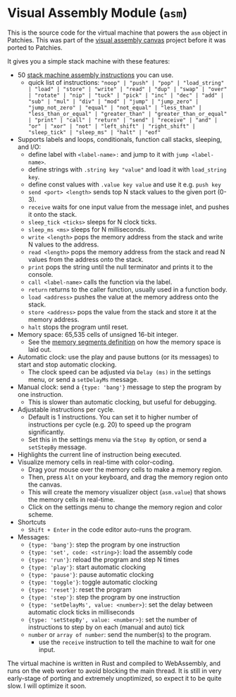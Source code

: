 # Visual Assembly Module (`asm`)

This is the source code for the virtual machine that powers the `asm` object in Patchies. This was part of the [visual assembly canvas](https://github.com/heypoom/visual-assembly-canvas) project before it was ported to Patchies.

It gives you a simple stack machine with these features:

- 50 [stack machine assembly instructions](./src/op/mod.rs) you can use.
  - quick list of instructions: `"noop" | "push" | "pop" | "load_string" | "load" | "store" | "write" | "read" | "dup" | "swap" | "over" | "rotate" | "nip" | "tuck" | "pick" | "inc" | "dec" | "add" | "sub" | "mul" | "div" | "mod" | "jump" | "jump_zero" | "jump_not_zero" | "equal" | "not_equal" | "less_than" | "less_than_or_equal" | "greater_than" | "greater_than_or_equal" | "print" | "call" | "return" | "send" | "receive" | "and" | "or" | "xor" | "not" | "left_shift" | "right_shift" | "sleep_tick" | "sleep_ms" | "halt" | "eof"`
- Supports labels and loops, conditionals, function call stacks, sleeping, and I/O:
  - define label with `<label-name>:` and jump to it with `jump <label-name>`.
  - define strings with `.string key "value"` and load it with `load_string key`.
  - define const values with `.value key value` and use it e.g. `push key`
  - `send <port> <length>` sends top N stack values to the given port (0-3).
  - `receive` waits for one input value from the message inlet, and pushes it onto the stack.
  - `sleep_tick <ticks>` sleeps for N clock ticks.
  - `sleep_ms <ms>` sleeps for N milliseconds.
  - `write <length>` pops the memory address from the stack and write N values to the address.
  - `read <length>` pops the memory address from the stack and read N values from the address onto the stack.
  - `print` pops the string until the null terminator and prints it to the console.
  - `call <label-name>` calls the function via the label.
  - `return` returns to the caller function, usually used in a function body.
  - `load <address>` pushes the value at the memory address onto the stack.
  - `store <address>` pops the value from the stack and store it at the memory address.
  - `halt` stops the program until reset.
- Memory space: 65,535 cells of unsigned 16-bit integer.
  - See the [memory segments definition](./src/mem/segments.rs) on how the memory space is laid out.
- Automatic clock: use the play and pause buttons (or its messages) to start and stop automatic clocking.
  - The clock speed can be adjusted via `Delay (ms)` in the settings menu, or send a `setDelayMs` message.
- Manual clock: send a `{type: 'bang'}` message to step the program by one instruction.
  - This is slower than automatic clocking, but useful for debugging.
- Adjustable instructions per cycle.
  - Default is 1 instructions. You can set it to higher number of instructions per cycle (e.g. 20) to speed up the program significantly.
  - Set this in the settings menu via the `Step By` option, or send a `setStepBy` message.
- Highlights the current line of instruction being executed.
- Visualize memory cells in real-time with color-coding.
  - Drag your mouse over the memory cells to make a memory region.
  - Then, press `Alt` on your keyboard, and drag the memory region onto the canvas.
  - This will create the memory visualizer object (`asm.value`) that shows the memory cells in real-time.
  - Click on the settings menu to change the memory region and color scheme.
- Shortcuts
  - `Shift + Enter` in the code editor auto-runs the program.
- Messages:
  - `{type: 'bang'}`: step the program by one instruction
  - `{type: 'set', code: <string>}`: load the assembly code
  - `{type: 'run'}`: reload the program and step N times
  - `{type: 'play'}`: start automatic clocking
  - `{type: 'pause'}`: pause automatic clocking
  - `{type: 'toggle'}`: toggle automatic clocking
  - `{type: 'reset'}`: reset the program
  - `{type: 'step'}`: step the program by one instruction
  - `{type: 'setDelayMs', value: <number>}`: set the delay between automatic clock ticks in milliseconds
  - `{type: 'setStepBy', value: <number>}`: set the number of instructions to step by on each (manual and auto) tick
  - `number` or `array of number`: send the number(s) to the program.
    - use the `receive` instruction to tell the machine to wait for one input.

The virtual machine is written in Rust and compiled to WebAssembly, and runs on the web worker to avoid blocking the main thread. It is still in very early-stage of porting and extremely unoptimized, so expect it to be quite slow. I will optimize it soon.
